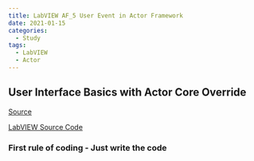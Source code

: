 ```yaml
---
title: LabVIEW AF_5 User Event in Actor Framework
date: 2021-01-15
categories:
  - Study
tags:
  - LabVIEW
  - Actor
---
```


## User Interface Basics with Actor Core Override

[Source](https://www.youtube.com/watch?v=2k3ZDwJolbA&list=PLmF-6jvwRvVNFzBjzh4bQDjFbv6lShcth)

[LabVIEW Source Code](https://github.com/laserengineer/LabVIEW-Study.git)

### First rule of coding - Just write the code
